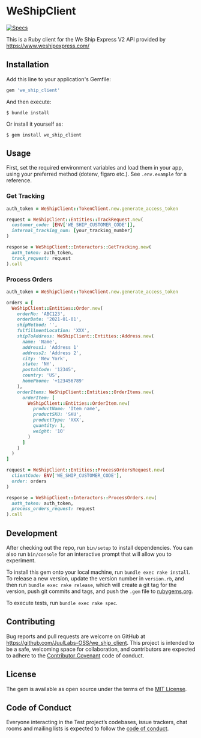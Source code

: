 # WeShipClient

[![Specs](https://github.com/JuulLabs-OSS/we_ship_client/actions/workflows/specs.yml/badge.svg)](https://github.com/JuulLabs-OSS/we_ship_client/actions/workflows/specs.yml)

This is a Ruby client for the We Ship Express V2 API provided by https://www.weshipexpress.com/

## Installation

Add this line to your application's Gemfile:

```ruby
gem 'we_ship_client'
```

And then execute:

    $ bundle install

Or install it yourself as:

    $ gem install we_ship_client


## Usage

First, set the required environment variables and load them in your app, using your preferred method (dotenv, figaro etc.).
See `.env.example` for a reference.

### Get Tracking

```ruby
auth_token = WeShipClient::TokenClient.new.generate_access_token

request = WeShipClient::Entities::TrackRequest.new(
  customer_code: [ENV['WE_SHIP_CUSTOMER_CODE']],
  internal_tracking_num: [your_tracking_number]
)

response = WeShipClient::Interactors::GetTracking.new(
  auth_token: auth_token,
  track_request: request
).call
```

### Process Orders

```ruby
auth_token = WeShipClient::TokenClient.new.generate_access_token

orders = [
  WeShipClient::Entities::Order.new(
    orderNo: 'ABC123',
    orderDate: '2021-01-01',
    shipMethod: '',
    fulfillmentLocation: 'XXX',
    shipToAddress: WeShipClient::Entities::Address.new(
      name: 'Name',
      address1: 'Address 1'
      address2: 'Address 2',
      city: 'New York',
      state: 'NY',
      postalCode: '12345',
      country: 'US',
      homePhone: '+123456789'
    ),
    orderItems: WeShipClient::Entities::OrderItems.new(
      orderItem: [
        WeShipClient::Entities::OrderItem.new(
          productName: 'Item name',
          productSKU: 'SKU',
          productType: 'XXX',
          quantity: 1,
          weight: '10'
        )
      ]
    )
  )
]

request = WeShipClient::Entities::ProcessOrdersRequest.new(
  clientCode: ENV['WE_SHIP_CUSTOMER_CODE'],
  order: orders
)

response = WeShipClient::Interactors::ProcessOrders.new(
  auth_token: auth_token,
  process_orders_request: request
).call
```

## Development

After checking out the repo, run `bin/setup` to install dependencies. You can also run `bin/console` for an interactive prompt that will allow you to experiment.

To install this gem onto your local machine, run `bundle exec rake install`. To release a new version, update the version number in `version.rb`, and then run `bundle exec rake release`, which will create a git tag for the version, push git commits and tags, and push the `.gem` file to [rubygems.org](https://rubygems.org).

To execute tests, run `bundle exec rake spec`.

## Contributing

Bug reports and pull requests are welcome on GitHub at https://github.com/JuulLabs-OSS/we_ship_client. This project is intended to be a safe, welcoming space for collaboration, and contributors are expected to adhere to the [Contributor Covenant](http://contributor-covenant.org) code of conduct.

## License

The gem is available as open source under the terms of the [MIT License](https://opensource.org/licenses/MIT).

## Code of Conduct

Everyone interacting in the Test project’s codebases, issue trackers, chat rooms and mailing lists is expected to follow the [code of conduct](https://github.com/JuulLabs-OSS/we_ship_client/blob/master/CODE_OF_CONDUCT.md).


